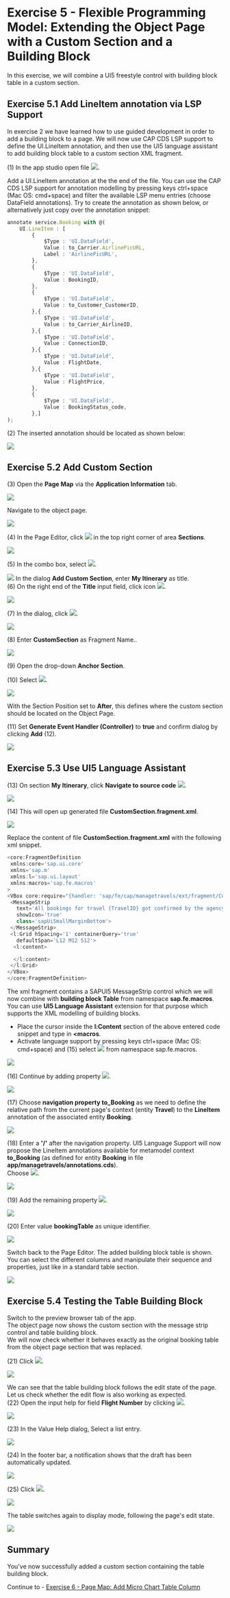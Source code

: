 # Exercise 5 - Flexible Programming Model: Extending the Object Page with a Custom Section and a Building Block

In this exercise, we will combine a UI5 freestyle control with building block table in a custom section.

## Exercise 5.1 Add LineItem annotation via LSP Support

In exercise 2 we have learned how to use guided development in order to add a building block to a page.
We will now use CAP CDS LSP support to define the UI.LineItem annotation, and then use the UI5 language assistant to add building block table to a custom section XML fragment.

(1) In the app studio open file ![](./images/image2.png).

Add a UI.LineItem annotation at the the end of the file.
You can use the CAP CDS LSP support for annotation modelling by pressing keys ctrl+space (Mac OS: cmd+space) and filter the available LSP menu entries (choose DataField annotations).
Try to create the annotation as shown below, or alternatively just copy over the annotation snippet:

```ts
annotate service.Booking with @(
    UI.LineItem : [
        {
            $Type : 'UI.DataField',
            Value : to_Carrier.AirlinePicURL,
            Label : 'AirlinePicURL',
        },
        {
            $Type : 'UI.DataField',
            Value : BookingID,
        },      
        {
            $Type : 'UI.DataField',
            Value : to_Customer_CustomerID,
        },{
            $Type : 'UI.DataField',
            Value : to_Carrier_AirlineID,
        },{
            $Type : 'UI.DataField',
            Value : ConnectionID,
        },{
            $Type : 'UI.DataField',
            Value : FlightDate,
        },{
            $Type : 'UI.DataField',
            Value : FlightPrice,
        },
        {
            $Type : 'UI.DataField',
            Value : BookingStatus_code,
        },]
);
``` 
(2) The inserted annotation should be located as shown below:

![](./images/image1.png)

## Exercise 5.2 Add Custom Section

(3) Open the **Page Map** via the **Application Information** tab.

![](./images/image4.png)

Navigate to the object page.

![](./images/PageMap.png)

(4) In the Page Editor, click ![](./images/image7.png) in the top right corner of area **Sections**.

![](./images/image6.png)

(5) In the combo box, select ![](./images/image9.png).

![](./images/image8.png)
In the dialog **Add Custom Section**, enter **My Itinerary** as title.\
(6) On the right end of the **Title** input field, click icon ![](./images/image11.png).

![](./images/image10.png)

(7) In the dialog, click ![](./images/image13.png).

![](./images/image12.png)

(8) Enter **CustomSection** as Fragment Name..

![](./images/image14.png)

(9) Open the drop-down **Anchor Section**.

(10) Select ![](./images/image18.png).

![](./images/image16.png)

With the Section Position set to **After**, this defines where the custom section should be located on the Object Page.

(11) Set **Generate Event Handler (Controller)** to **true** and confirm dialog by clicking  **Add** (12).

![](./images/image19.png)

## Exercise 5.3 Use UI5 Language Assistant

(13) On section **My Itinerary**, click **Navigate to source code** ![](./images/image22.png).

![](./images/image21.png)

(14) This will open up generated file **CustomSection.fragment.xml**.

![](./images/image23.png)

 Replace the content of file **CustomSection.fragment.xml** with the following xml snippet.

 ```js
<core:FragmentDefinition
  xmlns:core='sap.ui.core'
  xmlns='sap.m'
  xmlns:l='sap.ui.layout'
  xmlns:macros='sap.fe.macros'
>
 <VBox core:require="{handler: 'sap/fe/cap/managetravels/ext/fragment/CustomSection'}">  
  <MessageStrip
    text='All bookings for travel {TravelID} got confirmed by the agency.'
    showIcon='true'
    class='sapUiSmallMarginBottom'>
  </MessageStrip>     
  <l:Grid hSpacing='1' containerQuery='true'
    defaultSpan='L12 M12 S12'>
   <l:content>

   </l:content>
  </l:Grid>
 </VBox>
</core:FragmentDefinition>
```
The xml fragment contains a SAPUI5 MessageStrip control which we will now combine with **building block Table** from namespace **sap.fe.macros**.\
You can use **UI5 Language Assistant** extension for that purpose
which supports the XML modelling of building blocks.
- Place the cursor inside the **l:Content** section of the above entered code snippet and type in **<macros**.
- Activate language support by pressing keys ctrl+space (Mac OS: cmd+space) 
  and (15) select ![](./images/image26.png) from namespace sap.fe.macros.

![](./images/image25.png)

(16) Continue by adding property ![](./images/image28.png).

![](./images/image27.png)

(17) Choose **navigation property to_Booking** as we need to define the relative path from the current page's context (entity **Travel**) to the **LineItem** annotation of the associated entity **Booking**.

![](./images/image29.png)

(18) Enter a **'/'** after the navigation property. UI5 Language Support will now propose the LineItem annotations available for metamodel context **to_Booking** (as defined for entity **Booking** in file **app/managetravels/annotations.cds**).\
Choose ![](./images/image32.png).

![](./images/image31.png)

(19) Add the remaining property ![](./images/image34.png).

![](./images/image33.png)

(20) Enter value **bookingTable** as unique identifier.

![](./images/image35.png)

Switch back to the Page Editor. The added building block table is shown. You can select the different columns and manipulate their sequence and properties, just like in a standard table section.

![](./images/pebb.png)

## Exercise 5.4 Testing the Table Building Block

Switch to the preview browser tab of the app.\
The object page now shows the custom section with the message strip control and table building block.\
We will now check whether it behaves exactly as the original booking table from the object page section that was replaced.

(21) Click ![](./images/image38.png).

![](./images/image37.png)

We can see that the table building block follows the edit state of the page.\
Let us check whether the edit flow is also working as expected.\
(22) Open the input help for field **Flight Number** by clicking ![](./images/image40.png).

![](./images/image39.png)

(23) In the Value Help dialog, Select a list entry.

![](./images/image41.png)

(24) In the footer bar, a notification shows that the draft has been automatically updated.

![](./images/image43.png)

(25) Click ![](./images/image46.png).

![](./images/image45.png)

The table switches again to display mode, following the page's edit state.

![](./images/image47.png)

## Summary

You've now successfully added a custom section containing the table building block.

Continue to - [Exercise 6 - Page Map: Add Micro Chart Table Column](../ex6/README.md)